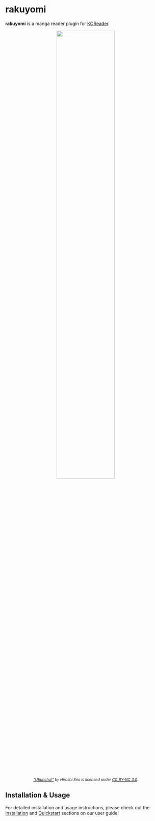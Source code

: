 # rakuyomi

**rakuyomi** is a manga reader plugin for [KOReader](https://github.com/koreader/koreader).

<p align="center">
    <img src="docs/src/images/demo.gif" width="60%" />
    <br/>
    <em><small><a href="https://seotch.wordpress.com/ubunchu/">"Ubunchu!"</a> by Hiroshi Seo is licensed under <a href="https://creativecommons.org/licenses/by-nc/3.0/">CC BY-NC 3.0</a>.</small></em>
</p>

## Installation & Usage

For detailed installation and usage instructions, please check out the [Installation](https://hanatsumi.github.io/rakuyomi/installation/) and [Quickstart](https://hanatsumi.github.io/rakuyomi/quickstart) sections on our user guide!
